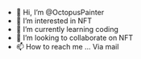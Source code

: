 - 👋 Hi, I’m @OctopusPainter
- 👀 I’m interested in NFT
- 🌱 I’m currently learning coding 
- 💞️ I’m looking to collaborate on NFT
- 📫 How to reach me ...
Via mail
<!---
OctopusPainter/OctopusPainter is a ✨ special ✨ repository because its `README.md` (this file) appears on your GitHub profile.
You can click the Preview link to take a look at your changes.
--->
